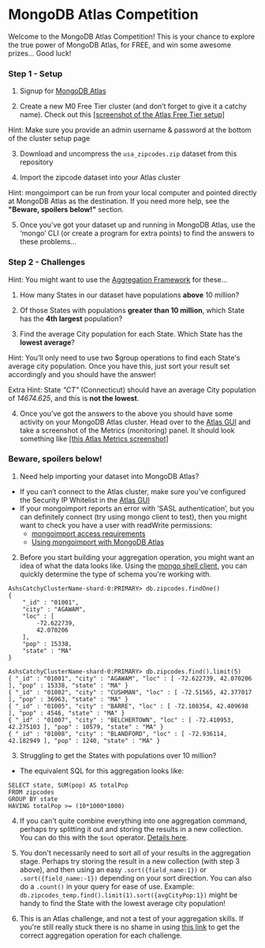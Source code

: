 # MongoDB Atlas Competition

Welcome to the MongoDB Atlas Competition! This is your chance to explore the true power of MongoDB Atlas, for FREE, and win some awesome prizes... Good luck!

### Step 1 - Setup

1. Signup for [MongoDB Atlas](https://www.mongodb.com/atlas)

2. Create a new M0 Free Tier cluster (and don’t forget to give it a catchy name). Check out this [[screenshot of the Atlas Free Tier setup]](atlas_setup_screen.png)

  Hint: Make sure you provide an admin username & password at the bottom of the cluster setup page

3. Download and uncompress the `usa_zipcodes.zip` dataset from this repository

4. Import the zipcode dataset into your Atlas cluster

Hint: mongoimport can be run from your local computer and pointed directly at MongoDB Atlas as the destination. If you need more help, see the **"Beware, spoilers below!"** section.


5. Once you’ve got your dataset up and running in MongoDB Atlas, use the ‘mongo’ CLI (or create a program for extra points) to find the answers to these problems...

### Step 2 - Challenges

Hint: You might want to use the [Aggregation Framework](https://docs.mongodb.com/manual/aggregation/) for these...

1. How many States in our dataset have populations **above** 10 million?

2. Of those States with populations **greater than 10 million**, which State has the **4th largest** population?

3. Find the average City population for each State. Which State has the **lowest average**?

Hint: You’ll only need to use two $group operations to find each State's average city population. 
Once you have this, just sort your result set accordingly and you should have the answer!

Extra Hint: State *"CT"* (Connecticut) should have an average City population of *14674.625*, and this is **not the lowest**.

4. Once you’ve got the answers to the above you should have some activity on your MongoDB Atlas cluster. Head over to the [Atlas GUI](https://cloud.mongodb.com) and take a screenshot of the Metrics (monitoring) panel. It should look something like [[this Atlas Metrics screenshot]](atlas_metrics_screen.png)


### Beware, spoilers below!

1. Need help importing your dataset into MongoDB Atlas?

- If you can’t connect to the Atlas cluster, make sure you’ve configured the Security IP Whitelist in the [Atlas GUI](https://cloud.mongodb.com)
- If your mongoimport reports an error with ’SASL authentication’, but you can definitely connect (try using mongo client to test), then you might want to check you have a user with readWrite permissions:
    - [mongoimport access requirements](https://docs.mongodb.com/manual/reference/program/mongoimport/#required-access)
    - [Using mongoimport with MongoDB Atlas](https://docs.atlas.mongodb.com/import/mongoimport)

2. Before you start building your aggregation operation, you might want an idea of what the data looks like. Using the [mongo shell client](https://docs.mongodb.com/getting-started/shell/client/), you can quickly determine the type of schema you're working with.

```
AshsCatchyClusterName-shard-0:PRIMARY> db.zipcodes.findOne()
{
    "_id" : "01001",
    "city" : "AGAWAM",
    "loc" : [
        -72.622739,
        42.070206
    ],
    "pop" : 15338,
    "state" : "MA"
}

AshsCatchyClusterName-shard-0:PRIMARY> db.zipcodes.find().limit(5)
{ "_id" : "01001", "city" : "AGAWAM", "loc" : [ -72.622739, 42.070206 ], "pop" : 15338, "state" : "MA" }
{ "_id" : "01002", "city" : "CUSHMAN", "loc" : [ -72.51565, 42.377017 ], "pop" : 36963, "state" : "MA" }
{ "_id" : "01005", "city" : "BARRE", "loc" : [ -72.108354, 42.409698 ], "pop" : 4546, "state" : "MA" }
{ "_id" : "01007", "city" : "BELCHERTOWN", "loc" : [ -72.410953, 42.275103 ], "pop" : 10579, "state" : "MA" }
{ "_id" : "01008", "city" : "BLANDFORD", "loc" : [ -72.936114, 42.182949 ], "pop" : 1240, "state" : "MA" }
```

3. Struggling to get the States with populations over 10 million?

- The equivalent SQL for this aggregation looks like:
```
SELECT state, SUM(pop) AS totalPop
FROM zipcodes
GROUP BY state
HAVING totalPop >= (10*1000*1000)
```

4. If you can't quite combine everything into one aggregation command, perhaps try splitting it out and storing the results in a new collection. You can do this with the `$out` operator. [Details here](https://docs.mongodb.com/manual/reference/operator/aggregation/out/).

5. You don't necessarily need to sort all of your results in the aggregation stage. Perhaps try storing the result in a new collection (with step 3 above), and then using an easy `.sort({field_name:1})` or `.sort({field_name:-1})` depending on your sort direction. You can also do a `.count()` in your query for ease of use. Example: `db.zipcodes_temp.find().limit(1).sort({avgCityPop:1})` might be handy to find the State with the lowest average city population!

6. This is an Atlas challenge, and not a test of your aggregation skills. If you're still really stuck there is no shame in using [this link](https://docs.mongodb.com/manual/tutorial/aggregation-zip-code-data-set/) to get the correct aggregation operation for each challenge.
